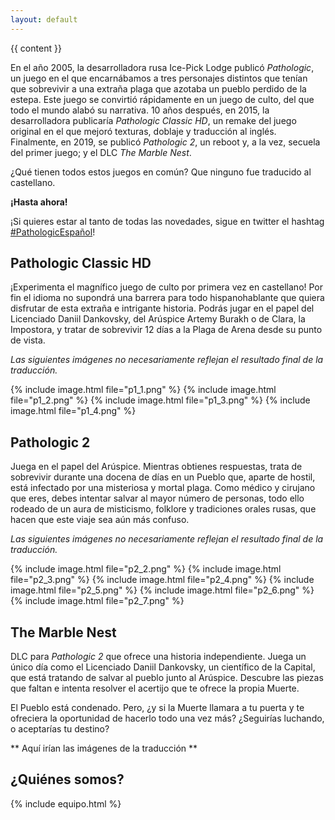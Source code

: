 ```yaml
---
layout: default
---
```


{{ content }}

En el año 2005, la desarrolladora rusa Ice-Pick Lodge publicó *Pathologic*, un juego en el que encarnábamos a tres personajes distintos que tenían que sobrevivir a una extraña plaga que azotaba un pueblo perdido de la estepa. Este juego se convirtió rápidamente en un juego de culto, del que todo el mundo alabó su narrativa. 10 años después, en 2015, la desarrolladora publicaría *Pathologic Classic HD*, un remake del juego original en el que mejoró texturas, doblaje y traducción al inglés. Finalmente, en 2019, se publicó *Pathologic 2*, un reboot y, a la vez, secuela del primer juego; y el DLC *The Marble Nest*.

¿Qué tienen todos estos juegos en común? Que ninguno fue traducido al castellano.

**¡Hasta ahora!**

¡Si quieres estar al tanto de todas las novedades, sigue en twitter el hashtag [#PathologicEspañol](https://twitter.com/hashtag/PathologicEspañol)!

## Pathologic Classic HD
¡Experimenta el magnífico juego de culto por primera vez en castellano! Por fin el idioma no supondrá una barrera para todo hispanohablante que quiera disfrutar de esta extraña e intrigante historia.  Podrás jugar en el papel del Licenciado Daniil Dankovsky, del Arúspice Artemy Burakh o de Clara, la Impostora, y tratar de sobrevivir 12 días a la Plaga de Arena desde su punto de vista.

*Las siguientes imágenes no necesariamente reflejan el resultado final de la traducción.*

<div class="ui small images">
	{% include image.html file="p1_1.png" %}
	{% include image.html file="p1_2.png" %}
	{% include image.html file="p1_3.png" %}
	{% include image.html file="p1_4.png" %}
</div>

## Pathologic 2
Juega en el papel del Arúspice. Mientras obtienes respuestas, trata de sobrevivir durante una docena de días en un Pueblo que, aparte de hostil, está infectado por una misteriosa y mortal plaga. Como médico y cirujano que eres, debes intentar salvar al mayor número de personas, todo ello rodeado de un aura de misticismo, folklore y tradiciones orales rusas, que hacen que este viaje sea aún más confuso.

*Las siguientes imágenes no necesariamente reflejan el resultado final de la traducción.*

<div class="ui small images">
	{% include image.html file="p2_2.png" %}
	{% include image.html file="p2_3.png" %}
	{% include image.html file="p2_4.png" %}
	{% include image.html file="p2_5.png" %}
	{% include image.html file="p2_6.png" %}
	{% include image.html file="p2_7.png" %}
</div> 

## The Marble Nest
DLC para *Pathologic 2* que ofrece una historia independiente. Juega un único día como el Licenciado Daniil Dankovsky, un científico de la Capital, que está tratando de salvar al pueblo junto al Arúspice. Descubre las piezas que faltan e intenta resolver el acertijo que te ofrece la propia Muerte.

El Pueblo está condenado. Pero, ¿y si la Muerte llamara a tu puerta y te ofreciera la oportunidad de hacerlo todo una vez más? ¿Seguirías luchando, o aceptarías tu destino?

** Aquí irían las imágenes de la traducción ** 

## ¿Quiénes somos?

{% include equipo.html %}